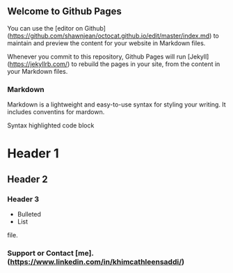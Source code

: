 ## Welcome to Github Pages

You can use the [editor on Github] (https://github.com/shawnjean/octocat.github.io/edit/master/index.md) to maintain and preview the content for your website in Markdown files.

Whenever you commit to this repository, Github Pages will run [Jekyll] (https://jekyllrb.com/) to rebuild the pages in your site, from the content in your Markdown files.

### Markdown

Markdown is a lightweight and easy-to-use  syntax for styling your writing. It includes conventins for mardown.

Syntax highlighted code block

# Header 1
## Header 2
### Header 3

- Bulleted
- List

file.

### Support or Contact [me]. (https://www.linkedin.com/in/khimcathleensaddi/)


